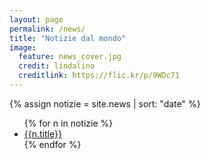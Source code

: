```yaml
---
layout: page
permalink: /news/
title: "Notizie dal mondo"
image:
  feature: news_cover.jpg
  credit: lindalino
  creditlink: https://flic.kr/p/9WDc71
---
```


{% assign notizie = site.news | sort: "date" %}

<ul>
{% for n in notizie %}
  <li><a href="{{n.url}}">{{n.title}}</a></li>
{% endfor %}
</ul>
